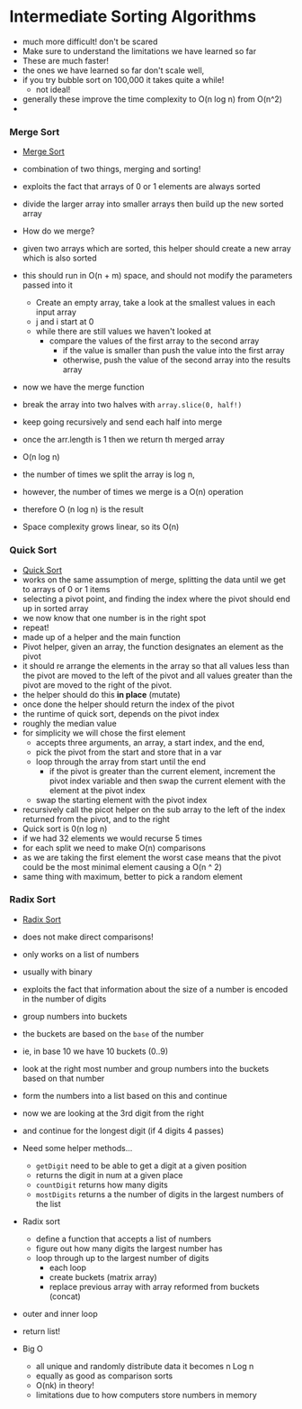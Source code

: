 # Intermediate Sorting Algorithms

- much more difficult! don't be scared
- Make sure to understand the limitations we have learned so far
- These are much faster!
- the ones we have learned so far don't scale well,
- if you try bubble sort on 100,000 it takes quite a while!
  - not ideal!
- generally these improve the time complexity to O(n log n) from O(n^2)
-

### Merge Sort

- [Merge Sort](../algs/JsAlgs%26DSClass/Sorting/merge.ts)
- combination of two things, merging and sorting!
- exploits the fact that arrays of 0 or 1 elements are always sorted
- divide the larger array into smaller arrays then build up the new sorted array
- How do we merge?
- given two arrays which are sorted, this helper should create a new array which is also sorted
- this should run in O(n + m) space, and should not modify the parameters passed into it

  - Create an empty array, take a look at the smallest values in each input array
  - j and i start at 0
  - while there are still values we haven't looked at
    - compare the values of the first array to the second array
      - if the value is smaller than push the value into the first array
      - otherwise, push the value of the second array into the results array

- now we have the merge function
- break the array into two halves with `array.slice(0, half!)`
- keep going recursively and send each half into merge
- once the arr.length is 1 then we return th merged array

- O(n log n)
- the number of times we split the array is log n,
- however, the number of times we merge is a O(n) operation
- therefore O (n log n) is the result
- Space complexity grows linear, so its O(n)

### Quick Sort

- [Quick Sort](../algs/JsAlgs%26DSClass/Sorting/quick.ts)
- works on the same assumption of merge, splitting the data until we get to arrays of 0 or 1 items
- selecting a pivot point, and finding the index where the pivot should end up in sorted array
- we now know that one number is in the right spot
- repeat!
- made up of a helper and the main function
- Pivot helper, given an array, the function designates an element as the pivot
- it should re arrange the elements in the array so that all values less than the pivot are moved to the left of the pivot and all values greater than the pivot are moved to the right of the pivot.
- the helper should do this **in place** (mutate)
- once done the helper should return the index of the pivot
- the runtime of quick sort, depends on the pivot index
- roughly the median value
- for simplicity we will chose the first element
  - accepts three arguments, an array, a start index, and the end,
  - pick the pivot from the start and store that in a var
  - loop through the array from start until the end
    - if the pivot is greater than the current element, increment the pivot index variable and then swap the current element with the element at the pivot index
  - swap the starting element with the pivot index
- recursively call the picot helper on the sub array to the left of the index returned from the pivot, and to the right
- Quick sort is 0(n log n)
- if we had 32 elements we would recurse 5 times
- for each split we need to make O(n) comparisons
- as we are taking the first element the worst case means that the pivot could be the most minimal element causing a O(n ^ 2)
- same thing with maximum, better to pick a random element

### Radix Sort

- [Radix Sort](../algs/JsAlgs%26DSClass/Sorting/radix.ts)

- does not make direct comparisons!
- only works on a list of numbers
- usually with binary
- exploits the fact that information about the size of a number is encoded in the number of digits
- group numbers into buckets
- the buckets are based on the `base` of the number
- ie, in base 10 we have 10 buckets (0..9)
- look at the right most number and group numbers into the buckets based on that number
- form the numbers into a list based on this and continue
- now we are looking at the 3rd digit from the right
- and continue for the longest digit (if 4 digits 4 passes)
- Need some helper methods...
  - `getDigit` need to be able to get a digit at a given position
  - returns the digit in num at a given place
  - `countDigit` returns how many digits
  - `mostDigits` returns a the number of digits in the largest numbers of the list
- Radix sort
  - define a function that accepts a list of numbers
  - figure out how many digits the largest number has
  - loop through up to the largest number of digits
    - each loop
    - create buckets (matrix array)
    - replace previous array with array reformed from buckets (concat)
- outer and inner loop
- return list!
- Big O
  - all unique and randomly distribute data it becomes n Log n
  - equally as good as comparison sorts
  - O(nk) in theory!
  - limitations due to how computers store numbers in memory
